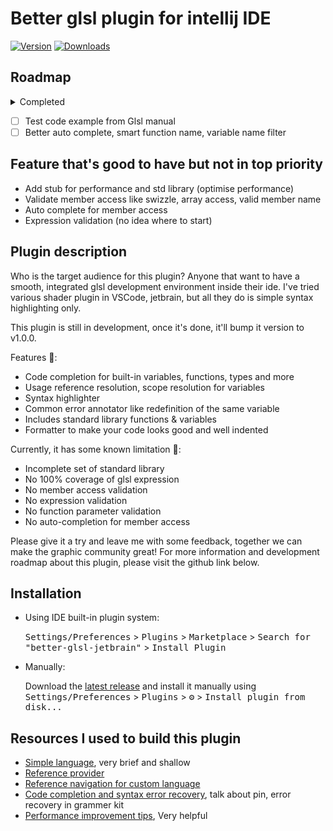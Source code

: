 # Better glsl plugin for intellij IDE

[//]: # (![Build]&#40;https://github.com/LeeTeng2001/better-glsl-jetbrain/workflows/Build/badge.svg&#41;)
[![Version](https://img.shields.io/jetbrains/plugin/v/PLUGIN_ID.svg)](https://plugins.jetbrains.com/plugin/19021-better-glsl)
[![Downloads](https://img.shields.io/jetbrains/plugin/d/PLUGIN_ID.svg)](https://plugins.jetbrains.com/plugin/19021-better-glsl)

## Roadmap
<details>
<summary>Completed</summary>
<br>
- [x] Autocomplete function name and variable name
- [x] Member access
- [x] Array support
- [x] Macro, version header
- [x] Built-in function and variables (the essential first)
- [x] Initialise with built-in functions & initializer
- [x] Formatter, auto indentation
- [x] standard library usage styling
- [x] for, while, return expression
- [x] Boolean
- [x] Variable proper scope reference
- [x] Unary, prefix, postfix operation
- [x] Support for vec type, swizzle expression
- [x] Prefix match in auto complete to reduce noise
- [x] Support for matrix type, double array
- [x] Samplers & images & textures keywords
- [x] Layout qualifier usage validation
- [x] Common live templates like for, new file etc
- [x] Check redefined variable in the same scope
- [x] Swap expensive operation to less expesive one like getText -> textMatches
</details>

- [ ] Test code example from Glsl manual
- [ ] Better auto complete, smart function name, variable name filter

## Feature that's good to have but not in top priority
- Add stub for performance and std library (optimise performance)
- Validate member access like swizzle, array access, valid member name
- Auto complete for member access
- Expression validation (no idea where to start)


## Plugin description

<!-- Plugin description -->

Who is the target audience for this plugin? Anyone that want to have a smooth, integrated glsl development environment inside their ide. I've tried various shader plugin in VSCode, jetbrain, but all they do is simple syntax highlighting only.

This plugin is still in development, once it's done, it'll bump it version to v1.0.0.

Features 🥰: 
- Code completion for built-in variables, functions, types and more
- Usage reference resolution, scope resolution for variables 
- Syntax highlighter 
- Common error annotator like redefinition of the same variable
- Includes standard library functions & variables
- Formatter to make your code looks good and well indented

Currently, it has some known limitation 🥲:

- Incomplete set of standard library
- No 100% coverage of glsl expression
- No member access validation
- No expression validation
- No function parameter validation
- No auto-completion for member access

Please give it a try and leave me with some feedback, together we can make the graphic community great! For more information and development roadmap about this plugin, please visit the github link below.

<!-- Plugin description end -->

## Installation

- Using IDE built-in plugin system:
  
  <kbd>Settings/Preferences</kbd> > <kbd>Plugins</kbd> > <kbd>Marketplace</kbd> > <kbd>Search for "better-glsl-jetbrain"</kbd> >
  <kbd>Install Plugin</kbd>
  
- Manually:

  Download the [latest release](https://github.com/LeeTeng2001/better-glsl-jetbrain/releases/latest) and install it manually using
  <kbd>Settings/Preferences</kbd> > <kbd>Plugins</kbd> > <kbd>⚙️</kbd> > <kbd>Install plugin from disk...</kbd>

## Resources I used to build this plugin
- [Simple language](https://plugins.jetbrains.com/docs/intellij/custom-language-support-tutorial.html), very brief and shallow
- [Reference provider](https://intellij-support.jetbrains.com/hc/en-us/community/posts/206117609-Problems-to-add-PsiReferenceContributor)
- [Reference navigation for custom language](https://intellij-support.jetbrains.com/hc/en-us/community/posts/206763465-Navigation-from-usage-to-declaration-for-custom-language)
- [Code completion and syntax error recovery](https://intellij-support.jetbrains.com/hc/en-us/community/posts/360000081950-Code-completion-and-syntax-error-recovery), talk about pin, error recovery in grammer kit
- [Performance improvement tips](https://intellij-sdk-docs-cn.github.io/intellij/sdk/docs/reference_guide/performance/performance.html), Very helpful


